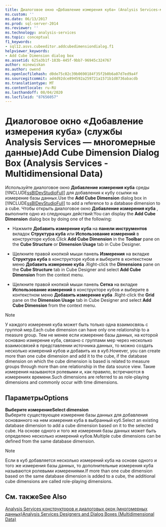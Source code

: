 ```yaml
---
title: Диалоговое окно «Добавление измерения куба» (Analysis Services-многомерные данные) | Документация Майкрософт
ms.custom: ''
ms.date: 06/13/2017
ms.prod: sql-server-2014
ms.reviewer: ''
ms.technology: analysis-services
ms.topic: conceptual
f1_keywords:
- sql12.asvs.cubeeditor.addcubedimensiondialog.f1
helpviewer_keywords:
- Add Cube Dimension dialog box
ms.assetid: 625a3b1f-183b-445f-9bb7-96945c324767
author: minewiskan
ms.author: owend
ms.openlocfilehash: d0de75c02c39b0690184f35f2b0b6a07d7ed9a4f
ms.sourcegitcommit: ad4d92dce894592a259721a1571b1d8736abacdb
ms.translationtype: MT
ms.contentlocale: ru-RU
ms.lasthandoff: 08/04/2020
ms.locfileid: "87656057"
---
```

# <a name="add-cube-dimension-dialog-box-analysis-services---multidimensional-data"></a><span data-ttu-id="7858c-102">Диалоговое окно «Добавление измерения куба» (службы Analysis Services — многомерные данные)</span><span class="sxs-lookup"><span data-stu-id="7858c-102">Add Cube Dimension Dialog Box (Analysis Services - Multidimensional Data)</span></span>
  <span data-ttu-id="7858c-103">Используйте диалоговое окно **Добавление измерения куба** среды [!INCLUDE[ssBIDevStudioFull](../includes/ssbidevstudiofull-md.md)] для добавления к кубу ссылки на измерение базы данных.</span><span class="sxs-lookup"><span data-stu-id="7858c-103">Use the **Add Cube Dimension** dialog box in [!INCLUDE[ssBIDevStudioFull](../includes/ssbidevstudiofull-md.md)] to add a reference to a database dimension to a cube.</span></span> <span data-ttu-id="7858c-104">Чтобы открыть диалоговое окно **Добавление измерения куба** , выполните одно из следующих действий:</span><span class="sxs-lookup"><span data-stu-id="7858c-104">You can display the **Add Cube Dimension** dialog box by doing one of the following:</span></span>  
  
-   <span data-ttu-id="7858c-105">Нажмите **Добавить измерение куба** на **панели инструментов** вкладок **Структура куба** или **Использование измерений** в конструкторе кубов.</span><span class="sxs-lookup"><span data-stu-id="7858c-105">Click **Add Cube Dimension** in the **Toolbar** pane on the **Cube Structure** or **Dimension Usage** tab in Cube Designer.</span></span>  
  
-   <span data-ttu-id="7858c-106">Щелкните правой кнопкой мыши панель **Измерения** на вкладке **Структура куба** в конструкторе кубов и выберите в контекстном меню **Добавить измерение куба** .</span><span class="sxs-lookup"><span data-stu-id="7858c-106">Right-click the **Dimensions** pane on the **Cube Structure** tab in Cube Designer and select **Add Cube Dimension** from the context menu.</span></span>  
  
-   <span data-ttu-id="7858c-107">Щелкните правой кнопкой мыши панель **Сетка** на вкладке **Использование измерений** в конструкторе кубов и выберите в контекстном меню **Добавить измерение куба** .</span><span class="sxs-lookup"><span data-stu-id="7858c-107">Right-click the **Grid** pane on the **Dimension Usage** tab in Cube Designer and select **Add Cube Dimension** from the context menu.</span></span>  
  
> [!NOTE]  
>  <span data-ttu-id="7858c-108">У каждого измерения куба может быть только одна взаимосвязь с группой мер.</span><span class="sxs-lookup"><span data-stu-id="7858c-108">Each cube dimension can have only one relationship to a measure group.</span></span> <span data-ttu-id="7858c-109">Тем не менее если измерение базы данных, на которой основано измерение куба, связано с группами мер через несколько взаимосвязей в представлении источника данных, то можно создать несколько измерений кубов и добавить их в куб.</span><span class="sxs-lookup"><span data-stu-id="7858c-109">However, you can create more than one cube dimension and add it to the cube, if the database dimension on which the cube dimension is based is related to measure groups through more than one relationship in the data source view.</span></span> <span data-ttu-id="7858c-110">Такие измерения называются ролевыми и, как правило, встречаются в измерениях времени.</span><span class="sxs-lookup"><span data-stu-id="7858c-110">Such dimensions are referred to as role-playing dimensions and commonly occur with time dimensions.</span></span>  
  
## <a name="options"></a><span data-ttu-id="7858c-111">Параметры</span><span class="sxs-lookup"><span data-stu-id="7858c-111">Options</span></span>  
 <span data-ttu-id="7858c-112">**Выберите измерение**</span><span class="sxs-lookup"><span data-stu-id="7858c-112">**Select dimension**</span></span>  
 <span data-ttu-id="7858c-113">Выберите существующее измерение базы данных для добавления основанного на нем измерения куба в выбранный куб.</span><span class="sxs-lookup"><span data-stu-id="7858c-113">Select an existing database dimension to add a cube dimension based on it to the selected cube.</span></span> <span data-ttu-id="7858c-114">На основе одного и того же измерения базы данных может быть определено несколько измерений кубов.</span><span class="sxs-lookup"><span data-stu-id="7858c-114">Multiple cube dimensions can be defined from the same database dimension.</span></span>  
  
> [!NOTE]  
>  <span data-ttu-id="7858c-115">Если в куб добавляется несколько измерений куба на основе одного и того же измерения базы данных, то дополнительные измерения куба называются ролевыми измерениями.</span><span class="sxs-lookup"><span data-stu-id="7858c-115">If more than one cube dimension based on the same database dimension is added to a cube, the additional cube dimensions are called role-playing dimensions.</span></span>  
  
## <a name="see-also"></a><span data-ttu-id="7858c-116">См. также</span><span class="sxs-lookup"><span data-stu-id="7858c-116">See Also</span></span>  
 [<span data-ttu-id="7858c-117">Analysis Services конструкторов и диалоговых окон &#40;многомерных данных&#41;</span><span class="sxs-lookup"><span data-stu-id="7858c-117">Analysis Services Designers and Dialog Boxes &#40;Multidimensional Data&#41;</span></span>](analysis-services-designers-and-dialog-boxes-multidimensional-data.md)  
  
  
